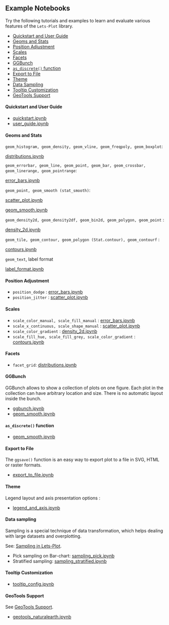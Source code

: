 ## Example Notebooks

Try the following tutorials and examples to learn and evaluate various features of the `Lets-Plot` library.

- [Quickstart and User Guide](#quickstart)
- [Geoms and Stats](#geoms_n_stats)
- [Position Adjustment](#pos)
- [Scales](#scales)
- [Facets](#facets)
- [GGBunch](#ggbunch)
- [`as_discrete()` function](#as_discrete)
- [Export to File](#export)
- [Theme](#theme)
- [Data Sampling](#sampling)
- [Tooltip Customization](#tooltip)
- [GeoTools Support](#geotools)

<a id="quickstart"></a>
#### Quickstart and User Guide

* [quickstart.ipynb](https://nbviewer.jupyter.org/github/JetBrains/lets-plot-kotlin/blob/master/docs/examples/jupyter-notebooks/quickstart.ipynb)
* [user_guide.ipynb](https://nbviewer.jupyter.org/github/JetBrains/lets-plot-kotlin/blob/master/docs/guide/user_guide.ipynb)

<a id="geoms_n_stats"></a>
#### Geoms and Stats

`geom_histogram, geom_density, geom_vline, geom_freqpoly, geom_boxplot`:

[distributions.ipynb](https://nbviewer.jupyter.org/github/JetBrains/lets-plot-kotlin/blob/master/docs/examples/jupyter-notebooks/distributions.ipynb)

`geom_errorbar, geom_line, geom_point, geom_bar, geom_crossbar, geom_linerange, geom_pointrange`:

[error_bars.ipynb](https://nbviewer.jupyter.org/github/JetBrains/lets-plot-kotlin/blob/master/docs/examples/jupyter-notebooks/error_bars.ipynb)

`geom_point, geom_smooth (stat_smooth)`:

[scatter_plot.ipynb](https://nbviewer.jupyter.org/github/JetBrains/lets-plot-kotlin/blob/master/docs/examples/jupyter-notebooks/scatter_plot.ipynb)

[geom_smooth.ipynb](https://nbviewer.jupyter.org/github/JetBrains/lets-plot-kotlin/blob/master/docs/examples/jupyter-notebooks/geom_smooth.ipynb) 

`geom_density2d, geom_density2df, geom_bin2d, geom_polygon, geom_point` :

[density_2d.ipynb](https://nbviewer.jupyter.org/github/JetBrains/lets-plot-kotlin/blob/master/docs/examples/jupyter-notebooks/density_2d.ipynb)

`geom_tile, geom_contour, geom_polygon (Stat.contour), geom_contourf` :

[contours.ipynb](https://nbviewer.jupyter.org/github/JetBrains/lets-plot-kotlin/blob/master/docs/examples/jupyter-notebooks/contours.ipynb)

`geom_text`, label format

[label_format.ipynb](https://nbviewer.jupyter.org/github/JetBrains/lets-plot-kotlin/blob/master/docs/examples/jupyter-notebooks/label_format.ipynb)


<a id="pos"></a>
#### Position Adjustment

* `position_dodge` : [error_bars.ipynb](https://nbviewer.jupyter.org/github/JetBrains/lets-plot-kotlin/blob/master/docs/examples/jupyter-notebooks/error_bars.ipynb)
* `position_jitter` : [scatter_plot.ipynb](https://nbviewer.jupyter.org/github/JetBrains/lets-plot-kotlin/blob/master/docs/examples/jupyter-notebooks/scatter_plot.ipynb)


<a id="scales"></a>
#### Scales

* `scale_color_manual, scale_fill_manual` :
 [error_bars.ipynb](https://nbviewer.jupyter.org/github/JetBrains/lets-plot-kotlin/blob/master/docs/examples/jupyter-notebooks/error_bars.ipynb)
* `scale_x_continuous, scale_shape_manual` :
 [scatter_plot.ipynb](https://nbviewer.jupyter.org/github/JetBrains/lets-plot-kotlin/blob/master/docs/examples/jupyter-notebooks/scatter_plot.ipynb)
* `scale_color_gradient` : [density_2d.ipynb](https://nbviewer.jupyter.org/github/JetBrains/lets-plot-kotlin/blob/master/docs/examples/jupyter-notebooks/density_2d.ipynb)
* `scale_fill_hue, scale_fill_grey, scale_color_gradient` : [contours.ipynb](https://nbviewer.jupyter.org/github/JetBrains/lets-plot-kotlin/blob/master/docs/examples/jupyter-notebooks/contours.ipynb)


<a id="facets"></a>
#### Facets

* `facet_grid`: 
[distributions.ipynb](https://nbviewer.jupyter.org/github/JetBrains/lets-plot-kotlin/blob/master/docs/examples/jupyter-notebooks/distributions.ipynb)


<a id="ggbunch"></a>
#### GGBunch

GGBunch allows to show a collection of plots on one figure. Each plot in the collection can have arbitrary location and size. There is no automatic layout inside the bunch.

* [ggbunch.ipynb](https://nbviewer.jupyter.org/github/JetBrains/lets-plot-kotlin/blob/master/docs/examples/jupyter-notebooks/ggbunch.ipynb) 
* [geom_smooth.ipynb](https://nbviewer.jupyter.org/github/JetBrains/lets-plot-kotlin/blob/master/docs/examples/jupyter-notebooks/geom_smooth.ipynb) 


<a id="as_discrete"></a>
#### `as_discrete()` function 

* [geom_smooth.ipynb](https://nbviewer.jupyter.org/github/JetBrains/lets-plot-kotlin/blob/master/docs/examples/jupyter-notebooks/geom_smooth.ipynb) 


<a id="export"></a>
#### Export to File

The `ggsave()` function is an easy way to export plot to a file in SVG, HTML or raster formats.

* [export_to_file.ipynb](https://nbviewer.jupyter.org/github/JetBrains/lets-plot-kotlin/blob/master/docs/examples/jupyter-notebooks/export_to_file.ipynb)


<a id="theme"></a>
#### Theme

Legend layout and axis presentation options : 
 
* [legend_and_axis.ipynb](https://nbviewer.jupyter.org/github/JetBrains/lets-plot-kotlin/blob/master/docs/examples/jupyter-notebooks/legend_and_axis.ipynb)

<a id="sampling"></a>
#### Data sampling 

Sampling is a special technique of data transformation, which helps dealing with large datasets and overplotting.

See: [Sampling in Lets-Plot](https://github.com/JetBrains/lets-plot-kotlin/blob/master/docs/sampling.md).

* Pick sampling on Bar-chart: [sampling_pick.ipynb](https://nbviewer.jupyter.org/github/JetBrains/lets-plot-kotlin/blob/master/docs/examples/jupyter-notebooks/sampling_pick.ipynb)
* Stratified sampling: [sampling_stratified.ipynb](https://nbviewer.jupyter.org/github/JetBrains/lets-plot-kotlin/blob/master/docs/examples/jupyter-notebooks/sampling_stratified.ipynb)

<a id="tooltip"></a>
#### Tooltip Customization

* [tooltip_config.ipynb](https://nbviewer.jupyter.org/github/JetBrains/lets-plot-kotlin/blob/master/docs/examples/jupyter-notebooks/tooltip_config.ipynb)


<a id="geotools"></a>
#### GeoTools Support

See [GeoTools Support](https://github.com/JetBrains/lets-plot-kotlin/blob/master/docs/geotools.md).

* [geotools_naturalearth.ipynb](https://nbviewer.jupyter.org/github/JetBrains/lets-plot-kotlin/blob/master/docs/examples/jupyter-notebooks/geotools_naturalearth.ipynb)
